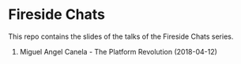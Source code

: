# Fireside Chats

This repo contains the slides of the talks of the Fireside Chats series.

1. Miguel Angel Canela - The Platform Revolution (2018-04-12)
